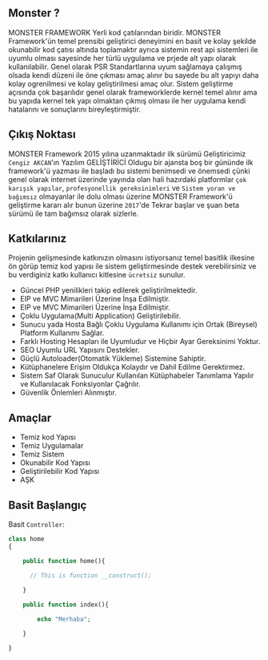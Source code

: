 ## Monster ? 

MONSTER FRAMEWORK Yerli kod çatılarından biridir. MONSTER Framework'ün temel prensibi geliştirici deneyimini en basit ve kolay şekilde okunabilir kod çatısı altında toplamaktır ayrıca sistemin rest api sistemleri ile uyumlu olması sayesinde her türlü uygulama ve prjede alt yapı olarak kullanılabilir. Genel olarak PSR Standartlarına uyum sağlamaya çalışmış olsada kendi düzeni ile öne çıkması amaç alınır bu sayede bu alt yapıyı daha kolay ogrenilmesi ve kolay geliştirilmesi amaç olur. Sistem geliştirme açısında çok başarılıdır genel olarak frameworklerde kernel temel alınır ama bu yapıda kernel tek yapı olmaktan çıkmış olması ile her uygulama kendi hatalarını ve sonuçlarını bireyleştirmiştir. 


## Çıkış Noktası

MONSTER Framework 2015 yılına uzanmaktadır ilk sürümü Geliştiricimiz `Cengiz AKCAN`'ın Yazılım GELİŞTİRİCİ Oldugu bir ajansta boş bir gününde ilk framework'ü yazması ile başladı bu sistemi benimsedi ve önemsedi çünki genel olarak internet üzerinde yayında olan hali hazırdaki platformlar `çok karışık yapılar`, `profesyonellik gereksinimleri` ve  `Sistem yoran ve bağımsız` olmayanlar ile dolu olması üzerine MONSTER Framework'ü geliştirme kararı alır bunun üzerine `2017`'de Tekrar başlar ve şuan beta sürümü ile tam bağımsız olarak sizlerle. 


## Katkılarınız

Projenin gelişmesinde katkınızın olmasını istiyorsanız temel basitlik ilkesine ön görüp temiz kod yapısı ile sistem geliştirmesinde destek verebilirsiniz ve bu verdiginiz katkı kullanıcı kitlesine `ücretsiz` sunulur.

 - Güncel PHP yenilikleri takip edilerek geliştirilmektedir.
 - EIP ve MVC Mimarileri Üzerine İnşa Edilmiştir.
 - EIP ve MVC Mimarileri Üzerine İnşa Edilmiştir.
 - Çoklu Uygulama(Multi Application) Geliştirilebilir.
 - Sunucu yada Hosta Bağlı Çoklu Uygulama Kullanımı için Ortak (Bireysel) Platform Kullanımı Sağlar.
 - Farklı Hosting Hesapları ile Uyumludur ve Hiçbir Ayar Gereksinimi Yoktur. 
 - SEO Uyumlu URL Yapısını Destekler.
 - Güçlü Autoloader(Otomatik Yükleme) Sistemine Sahiptir.
 - Kütüphanelere Erişim Oldukça Kolaydır ve Dahil Edilme Gerektirmez.
 - Sistem Saf Olarak Sunuculur Kullanılan Kütüphabeler Tanımlama Yapılır ve Kullanılacak Fonksiyonlar Çağrılır.
 - Güvenlik Önlemleri Alınmıştır.

## Amaçlar

- Temiz kod Yapısı
- Temiz Uygulamalar
- Temiz Sistem
- Okunabilir Kod Yapısı
- Geliştirilebilir Kod Yapısı
- AŞK


## Basit Başlangıç

Basit `Controller`:

```php
class home
{

	public function home(){

      // This is function __construct();

	}
    
    public function index(){

        echo "Merhaba";

    }

}
```
